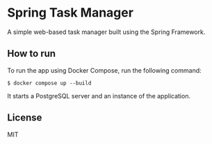 # Spring Task Manager

A simple web-based task manager built using the Spring Framework.

## How to run

To run the app using Docker Compose, run the following command:

```console
$ docker compose up --build
```

It starts a PostgreSQL server and an instance of the application.

## License

MIT

